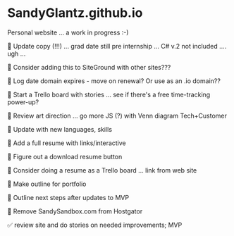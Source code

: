 # SandyGlantz.github.io

Personal website ... a work in progress :-)


:black_square_button: Update copy (!!!) ... grad date still pre internship ... C# v.2 not included .... ugh ...

:black_square_button: Consider adding this to SiteGround with other sites???

:black_square_button: Log date domain expires - move on renewal? Or use as an .io domain??

:black_square_button: Start a Trello board with stories ... see if there's a free time-tracking power-up?

:black_square_button: Review art direction ... go more JS (?) with Venn diagram Tech+Customer

:black_square_button: Update with new languages, skills

:black_square_button: Add a full resume with links/interactive

:black_square_button: Figure out a download resume button

:black_square_button: Consider doing a resume as a Trello board ... link from web site

:black_square_button: Make outline for portfolio

:black_square_button: Outline next steps after updates to MVP

:black_square_button: Remove SandySandbox.com from Hostgator

:white_check_mark: review site and do stories on needed improvements; MVP

